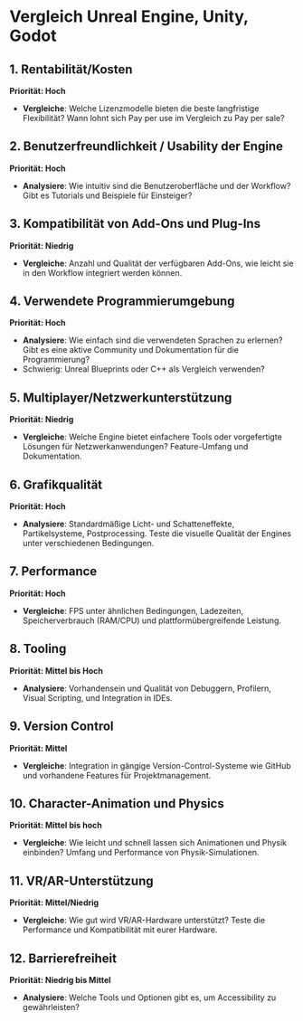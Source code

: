 
# Vergleich Unreal Engine, Unity, Godot

## 1. Rentabilität/Kosten
**Priorität: Hoch** 

- **Vergleiche**: Welche Lizenzmodelle bieten die beste langfristige Flexibilität? Wann lohnt sich Pay per use im Vergleich zu Pay per sale?

## 2. Benutzerfreundlichkeit / Usability der Engine
**Priorität: Hoch** 

- **Analysiere**: Wie intuitiv sind die Benutzeroberfläche und der Workflow? Gibt es Tutorials und Beispiele für Einsteiger?

## 3. Kompatibilität von Add-Ons und Plug-Ins
**Priorität: Niedrig** 

- **Vergleiche**: Anzahl und Qualität der verfügbaren Add-Ons, wie leicht sie in den Workflow integriert werden können.

## 4. Verwendete Programmierumgebung
**Priorität: Hoch** 

- **Analysiere**: Wie einfach sind die verwendeten Sprachen zu erlernen? Gibt es eine aktive Community und Dokumentation für die Programmierung?
- Schwierig: Unreal Blueprints oder C++ als Vergleich verwenden?

## 5. Multiplayer/Netzwerkunterstützung
**Priorität: Niedrig**

- **Vergleiche**: Welche Engine bietet einfachere Tools oder vorgefertigte Lösungen für Netzwerkanwendungen? Feature-Umfang und Dokumentation.

## 6. Grafikqualität
**Priorität: Hoch** 

- **Analysiere**: Standardmäßige Licht- und Schatteneffekte, Partikelsysteme, Postprocessing. Teste die visuelle Qualität der Engines unter verschiedenen Bedingungen.

## 7. Performance
**Priorität: Hoch** 

- **Vergleiche**: FPS unter ähnlichen Bedingungen, Ladezeiten, Speicherverbrauch (RAM/CPU) und plattformübergreifende Leistung.

## 8. Tooling
**Priorität: Mittel bis Hoch** 

- **Analysiere**: Vorhandensein und Qualität von Debuggern, Profilern, Visual Scripting, und Integration in IDEs.

## 9. Version Control
**Priorität: Mittel** 

- **Vergleiche**: Integration in gängige Version-Control-Systeme wie GitHub und vorhandene Features für Projektmanagement.

## 10. Character-Animation und Physics
**Priorität: Mittel bis hoch**

- **Vergleiche**: Wie leicht und schnell lassen sich Animationen und Physik einbinden? Umfang und Performance von Physik-Simulationen.

## 11. VR/AR-Unterstützung
**Priorität: Mittel/Niedrig** 

- **Vergleiche**: Wie gut wird VR/AR-Hardware unterstützt? Teste die Performance und Kompatibilität mit eurer Hardware.

## 12. Barrierefreiheit
**Priorität: Niedrig bis Mittel** 

- **Analysiere**: Welche Tools und Optionen gibt es, um Accessibility zu gewährleisten?
